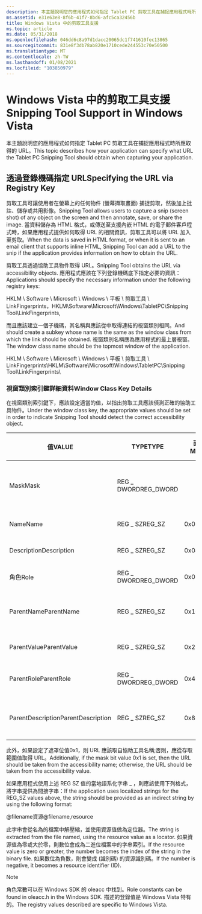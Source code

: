 ```yaml
---
description: 本主題說明您的應用程式如何指定 Tablet PC 剪取工具在捕捉應用程式時所應取得的 URL。
ms.assetid: e31e63e8-8f6b-41f7-8bd6-afc5ca32456b
title: Windows Vista 中的剪取工具支援
ms.topic: article
ms.date: 05/31/2018
ms.openlocfilehash: 046dd6c8a97d1dacc20065dc1f741610fec13865
ms.sourcegitcommit: 831e8f3db78ab820e1710cede244553c70e50500
ms.translationtype: MT
ms.contentlocale: zh-TW
ms.lasthandoff: 01/08/2021
ms.locfileid: "103850979"
---
```

# <a name="snipping-tool-support-in-windows-vista"></a><span data-ttu-id="b733a-103">Windows Vista 中的剪取工具支援</span><span class="sxs-lookup"><span data-stu-id="b733a-103">Snipping Tool Support in Windows Vista</span></span>

<span data-ttu-id="b733a-104">本主題說明您的應用程式如何指定 Tablet PC 剪取工具在捕捉應用程式時所應取得的 URL。</span><span class="sxs-lookup"><span data-stu-id="b733a-104">This topic describes how your application can specify what URL the Tablet PC Snipping Tool should obtain when capturing your application.</span></span>

## <a name="specifying-the-url-via-registry-key"></a><span data-ttu-id="b733a-105">透過登錄機碼指定 URL</span><span class="sxs-lookup"><span data-stu-id="b733a-105">Specifying the URL via Registry Key</span></span>

<span data-ttu-id="b733a-106">剪取工具可讓使用者在螢幕上的任何物件 (螢幕擷取畫面) 捕捉剪取，然後加上批註、儲存或共用影像。</span><span class="sxs-lookup"><span data-stu-id="b733a-106">Snipping Tool allows users to capture a snip (screen shot) of any object on the screen and then annotate, save, or share the image.</span></span> <span data-ttu-id="b733a-107">當資料儲存為 HTML 格式，或傳送至支援內嵌 HTML 的電子郵件客戶程式時，如果應用程式提供如何取得 URL 的相關資訊，剪取工具可以將 URL 加入至剪取。</span><span class="sxs-lookup"><span data-stu-id="b733a-107">When the data is saved in HTML format, or when it is sent to an email client that supports inline HTML, Snipping Tool can add a URL to the snip if the application provides information on how to obtain the URL.</span></span>

<span data-ttu-id="b733a-108">剪取工具透過協助工具物件取得 URL。</span><span class="sxs-lookup"><span data-stu-id="b733a-108">Snipping Tool obtains the URL via accessibility objects.</span></span> <span data-ttu-id="b733a-109">應用程式應該在下列登錄機碼底下指定必要的資訊：</span><span class="sxs-lookup"><span data-stu-id="b733a-109">Applications should specify the necessary information under the following registry keys:</span></span>

<span data-ttu-id="b733a-110">HKLM \\ Software \\ Microsoft \\ Windows \\ 平板 \\ 剪取工具 \\ LinkFingerprints，</span><span class="sxs-lookup"><span data-stu-id="b733a-110">HKLM\\Software\\Microsoft\\Windows\\TabletPC\\Snipping Tool\\LinkFingerprints,</span></span>

<span data-ttu-id="b733a-111">而且應該建立一個子機碼，其名稱與應該從中取得連結的視窗類別相同。</span><span class="sxs-lookup"><span data-stu-id="b733a-111">And should create a subkey whose name is the same as the window class from which the link should be obtained.</span></span> <span data-ttu-id="b733a-112">視窗類別名稱應為應用程式的最上層視窗。</span><span class="sxs-lookup"><span data-stu-id="b733a-112">The window class name should be the topmost window of the application.</span></span>

<span data-ttu-id="b733a-113">HKLM \\ Software \\ Microsoft \\ Windows \\ 平板 \\ 剪取工具 \\ LinkFingerprints\\<Window Class Name></span><span class="sxs-lookup"><span data-stu-id="b733a-113">HKLM\\Software\\Microsoft\\Windows\\TabletPC\\Snipping Tool\\LinkFingerprints\\<Window Class Name></span></span>

### <a name="window-class-key-details"></a><span data-ttu-id="b733a-114">視窗類別索引鍵詳細資料</span><span class="sxs-lookup"><span data-stu-id="b733a-114">Window Class Key Details</span></span>

<span data-ttu-id="b733a-115">在視窗類別索引鍵下，應該設定適當的值，以指出剪取工具應該偵測正確的協助工具物件。</span><span class="sxs-lookup"><span data-stu-id="b733a-115">Under the window class key, the appropriate values should be set in order to indicate Snipping Tool should detect the correct accessibility object.</span></span>



| <span data-ttu-id="b733a-116">值</span><span class="sxs-lookup"><span data-stu-id="b733a-116">VALUE</span></span>                        | <span data-ttu-id="b733a-117">TYPE</span><span class="sxs-lookup"><span data-stu-id="b733a-117">TYPE</span></span>                  | <span data-ttu-id="b733a-118">面具</span><span class="sxs-lookup"><span data-stu-id="b733a-118">MASK</span></span>            | <span data-ttu-id="b733a-119">儲存的資訊</span><span class="sxs-lookup"><span data-stu-id="b733a-119">INFORMATION STORED</span></span>                                          |
|------------------------------|-----------------------|-----------------|-------------------------------------------------------------|
| <span data-ttu-id="b733a-120">Mask</span><span class="sxs-lookup"><span data-stu-id="b733a-120">Mask</span></span><br/>              | <span data-ttu-id="b733a-121">REG \_ DWORD</span><span class="sxs-lookup"><span data-stu-id="b733a-121">REG\_DWORD</span></span><br/> |                 | <span data-ttu-id="b733a-122">指出下列哪些欄位要檢查</span><span class="sxs-lookup"><span data-stu-id="b733a-122">Indicates which of the following fields to check</span></span><br/> |
| <span data-ttu-id="b733a-123">Name</span><span class="sxs-lookup"><span data-stu-id="b733a-123">Name</span></span><br/>              | <span data-ttu-id="b733a-124">REG \_ SZ</span><span class="sxs-lookup"><span data-stu-id="b733a-124">REG\_SZ</span></span><br/>    | <span data-ttu-id="b733a-125">0x02</span><span class="sxs-lookup"><span data-stu-id="b733a-125">0x02</span></span><br/> | <span data-ttu-id="b733a-126">存取範圍名稱</span><span class="sxs-lookup"><span data-stu-id="b733a-126">Accessibility name</span></span><br/>                               |
| <span data-ttu-id="b733a-127">Description</span><span class="sxs-lookup"><span data-stu-id="b733a-127">Description</span></span><br/>       | <span data-ttu-id="b733a-128">REG \_ SZ</span><span class="sxs-lookup"><span data-stu-id="b733a-128">REG\_SZ</span></span><br/>    | <span data-ttu-id="b733a-129">0x04</span><span class="sxs-lookup"><span data-stu-id="b733a-129">0x04</span></span><br/> | <span data-ttu-id="b733a-130">協助工具描述</span><span class="sxs-lookup"><span data-stu-id="b733a-130">Accessibility description</span></span><br/>                        |
| <span data-ttu-id="b733a-131">角色</span><span class="sxs-lookup"><span data-stu-id="b733a-131">Role</span></span><br/>              | <span data-ttu-id="b733a-132">REG \_ DWORD</span><span class="sxs-lookup"><span data-stu-id="b733a-132">REG\_DWORD</span></span><br/> | <span data-ttu-id="b733a-133">0x08</span><span class="sxs-lookup"><span data-stu-id="b733a-133">0x08</span></span><br/> | <span data-ttu-id="b733a-134">協助工具角色</span><span class="sxs-lookup"><span data-stu-id="b733a-134">Accessibility role</span></span><br/>                               |
| <span data-ttu-id="b733a-135">ParentName</span><span class="sxs-lookup"><span data-stu-id="b733a-135">ParentName</span></span><br/>        | <span data-ttu-id="b733a-136">REG \_ SZ</span><span class="sxs-lookup"><span data-stu-id="b733a-136">REG\_SZ</span></span><br/>    | <span data-ttu-id="b733a-137">0x10</span><span class="sxs-lookup"><span data-stu-id="b733a-137">0x10</span></span><br/> | <span data-ttu-id="b733a-138">父系的協助工具名稱</span><span class="sxs-lookup"><span data-stu-id="b733a-138">Accessibility name of parent</span></span><br/>                     |
| <span data-ttu-id="b733a-139">ParentValue</span><span class="sxs-lookup"><span data-stu-id="b733a-139">ParentValue</span></span><br/>       | <span data-ttu-id="b733a-140">REG \_ SZ</span><span class="sxs-lookup"><span data-stu-id="b733a-140">REG\_SZ</span></span><br/>    | <span data-ttu-id="b733a-141">0x20</span><span class="sxs-lookup"><span data-stu-id="b733a-141">0x20</span></span><br/> | <span data-ttu-id="b733a-142">父系的協助工具值</span><span class="sxs-lookup"><span data-stu-id="b733a-142">Accessibility value of parent</span></span><br/>                    |
| <span data-ttu-id="b733a-143">ParentRole</span><span class="sxs-lookup"><span data-stu-id="b733a-143">ParentRole</span></span><br/>        | <span data-ttu-id="b733a-144">REG \_ DWORD</span><span class="sxs-lookup"><span data-stu-id="b733a-144">REG\_DWORD</span></span><br/> | <span data-ttu-id="b733a-145">0x40</span><span class="sxs-lookup"><span data-stu-id="b733a-145">0x40</span></span><br/> | <span data-ttu-id="b733a-146">父系的協助工具角色</span><span class="sxs-lookup"><span data-stu-id="b733a-146">Accessibility role of parent</span></span><br/>                     |
| <span data-ttu-id="b733a-147">ParentDescription</span><span class="sxs-lookup"><span data-stu-id="b733a-147">ParentDescription</span></span><br/> | <span data-ttu-id="b733a-148">REG \_ SZ</span><span class="sxs-lookup"><span data-stu-id="b733a-148">REG\_SZ</span></span><br/>    | <span data-ttu-id="b733a-149">0x80</span><span class="sxs-lookup"><span data-stu-id="b733a-149">0x80</span></span><br/> | <span data-ttu-id="b733a-150">父系的協助工具描述</span><span class="sxs-lookup"><span data-stu-id="b733a-150">Accessibility description of parent</span></span><br/>              |



 

<span data-ttu-id="b733a-151">此外，如果設定了遮罩位值0x1，則 URL 應該取自協助工具名稱;否則，應從存取範圍值取得 URL。</span><span class="sxs-lookup"><span data-stu-id="b733a-151">Additionally, if the mask bit value 0x1 is set, then the URL should be taken from the accessibility name; otherwise, the URL should be taken from the accessibility value.</span></span>

<span data-ttu-id="b733a-152">如果應用程式使用上述 REG SZ 值的當地語系化字串 \_ ，則應該使用下列格式，將字串提供為間接字串：</span><span class="sxs-lookup"><span data-stu-id="b733a-152">If the application uses localized strings for the REG\_SZ values above, the string should be provided as an indirect string by using the following format:</span></span>

<span data-ttu-id="b733a-153">@filename資源</span><span class="sxs-lookup"><span data-stu-id="b733a-153">@filename,resource</span></span>

<span data-ttu-id="b733a-154">此字串會從名為的檔案中解壓縮，並使用資源值做為定位器。</span><span class="sxs-lookup"><span data-stu-id="b733a-154">The string is extracted from the file named, using the resource value as a locator.</span></span> <span data-ttu-id="b733a-155">如果資源值為零或大於零，則數位會成為二進位檔案中的字串索引。</span><span class="sxs-lookup"><span data-stu-id="b733a-155">If the resource value is zero or greater, the number becomes the index of the string in the binary file.</span></span> <span data-ttu-id="b733a-156">如果數位為負數，則會變成 (識別碼) 的資源識別碼。</span><span class="sxs-lookup"><span data-stu-id="b733a-156">If the number is negative, it becomes a resource identifier (ID).</span></span>

> [!Note]  
> <span data-ttu-id="b733a-157">角色常數可以在 Windows SDK 的 oleacc 中找到。</span><span class="sxs-lookup"><span data-stu-id="b733a-157">Role constants can be found in oleacc.h in the Windows SDK.</span></span> <span data-ttu-id="b733a-158">描述的登錄值是 Windows Vista 特有的。</span><span class="sxs-lookup"><span data-stu-id="b733a-158">The registry values described are specific to Windows Vista.</span></span>

 

 

 




